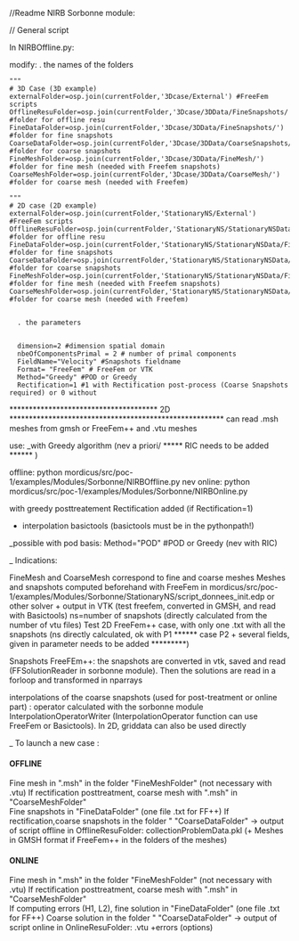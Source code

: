 //Readme NIRB Sorbonne module:

// General script


In NIRBOffline.py:

modify:
	. the names of the folders

	"""
	# 3D Case (3D example)
	externalFolder=osp.join(currentFolder,'3Dcase/External') #FreeFem scripts
	OfflineResuFolder=osp.join(currentFolder,'3Dcase/3DData/FineSnapshots/') #folder for offline resu
	FineDataFolder=osp.join(currentFolder,'3Dcase/3DData/FineSnapshots/') #folder for fine snapshots
	CoarseDataFolder=osp.join(currentFolder,'3Dcase/3DData/CoarseSnapshots/') #folder for coarse snapshots
	FineMeshFolder=osp.join(currentFolder,'3Dcase/3DData/FineMesh/') #folder for fine mesh (needed with Freefem snapshots)
	CoarseMeshFolder=osp.join(currentFolder,'3Dcase/3DData/CoarseMesh/') #folder for coarse mesh (needed with Freefem)

	"""
	# 2D case (2D example)
	externalFolder=osp.join(currentFolder,'StationaryNS/External') #FreeFem scripts
	OfflineResuFolder=osp.join(currentFolder,'StationaryNS/StationaryNSData/FineSnapshots/') #folder for offline resu
	FineDataFolder=osp.join(currentFolder,'StationaryNS/StationaryNSData/FineSnapshots/') #folder for fine snapshots
	CoarseDataFolder=osp.join(currentFolder,'StationaryNS/StationaryNSData/CoarseSnapshots/') #folder for coarse snapshots
	FineMeshFolder=osp.join(currentFolder,'StationaryNS/StationaryNSData/FineMesh/') #folder for fine mesh (needed with Freefem snapshots)
	CoarseMeshFolder=osp.join(currentFolder,'StationaryNS/StationaryNSData/CoarseMesh/') #folder for coarse mesh (needed with Freefem)


      . the parameters


      dimension=2 #dimension spatial domain
      nbeOfComponentsPrimal = 2 # number of primal components 
      FieldName="Velocity" #Snapshots fieldname
      Format= "FreeFem" # FreeFem or VTK
      Method="Greedy" #POD or Greedy
      Rectification=1 #1 with Rectification post-process (Coarse Snapshots required) or 0 without




************************************** 2D *******************************************************
can read .msh meshes from gmsh or FreeFem++ and .vtu meshes


use:
_with Greedy algorithm (nev a priori/ *****  RIC needs to be added ****** )

offline: python mordicus/src/poc-1/examples/Modules/Sorbonne/NIRBOffline.py nev
online: python mordicus/src/poc-1/examples/Modules/Sorbonne/NIRBOnline.py

with greedy posttreatement Rectification added (if Rectification=1)
+ interpolation basictools (basictools must be in the pythonpath!)

_possible with pod basis:
Method="POD" #POD or Greedy (nev with RIC)



_ Indications:

FineMesh and CoarseMesh correspond to fine and coarse meshes
Meshes and snapshots computed beforehand with FreeFem in mordicus/src/poc-1/examples/Modules/Sorbonne/StationaryNS/script_donnees_init.edp or other solver + output in VTK
(test freefem, converted in GMSH, and read with Basictools)
ns=number of snapshots (directly calculated from the number of vtu files)
Test 2D FreeFem++ case, with only one  .txt with all the snapshots (ns directly calculated, ok with P1 ******  case P2 + several fields, given in parameter needs to be added *********)

Snapshots FreeFEm++: the snapshots are converted in vtk, saved and read  (FFSolutionReader in  sorbonne module). Then the solutions are read in a forloop and transformed in nparrays

interpolations of the coarse snapshots (used for post-treatment or online part) : operator calculated with the sorbonne module  InterpolationOperatorWriter (InterpolationOperator function can use FreeFem or Basictools). In 2D, griddata can also be used directly

_ To launch a new case :
  #### OFFLINE ####
  Fine mesh in ".msh" in the folder "FineMeshFolder" (not necessary with .vtu)
  If rectification posttreatment, coarse mesh with ".msh" in "CoarseMeshFolder"  
  Fine snapshots in "FineDataFolder" (one file .txt for FF++)
  If rectification,coarse snapshots in the folder " "CoarseDataFolder"
  -> output of script offline in OfflineResuFolder: collectionProblemData.pkl (+ Meshes in GMSH format if FreeFem++ in the folders of the meshes)
  
   #### ONLINE ####
  Fine mesh in ".msh" in the folder "FineMeshFolder" (not necessary with .vtu)
  If rectification posttreatment, coarse mesh with ".msh" in "CoarseMeshFolder"  
  If computing errors (H1, L2), fine solution in "FineDataFolder" (one file .txt for FF++)
  Coarse solution in the folder " "CoarseDataFolder"
  -> output of script online in OnlineResuFolder: .vtu +errors (options)



